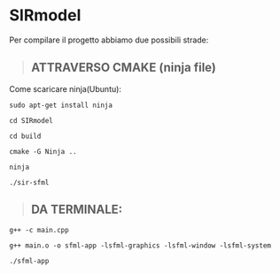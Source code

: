 # SIRmodel
Per compilare il progetto abbiamo due possibili strade:

> ## ATTRAVERSO CMAKE (ninja file)

Come scaricare ninja(Ubuntu):
```
sudo apt-get install ninja

cd SIRmodel

cd build

cmake -G Ninja ..

ninja 

./sir-sfml
```
> ## DA TERMINALE:
```
g++ -c main.cpp

g++ main.o -o sfml-app -lsfml-graphics -lsfml-window -lsfml-system

./sfml-app
```
